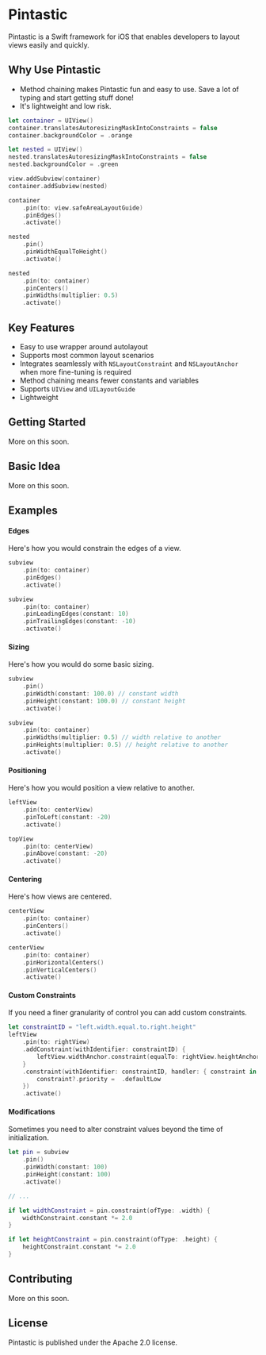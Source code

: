 # Pintastic

Pintastic is a Swift framework for iOS that enables developers to layout views easily and quickly.

## Why Use Pintastic

* Method chaining makes Pintastic fun and easy to use. Save a lot of typing and start getting stuff done!
* It's lightweight and low risk.

```swift
let container = UIView()
container.translatesAutoresizingMaskIntoConstraints = false
container.backgroundColor = .orange

let nested = UIView()
nested.translatesAutoresizingMaskIntoConstraints = false
nested.backgroundColor = .green

view.addSubview(container)
container.addSubview(nested)

container
    .pin(to: view.safeAreaLayoutGuide)
    .pinEdges()
    .activate()

nested
    .pin()
    .pinWidthEqualToHeight()
    .activate()

nested
    .pin(to: container)
    .pinCenters()
    .pinWidths(multiplier: 0.5)
    .activate()
```

## Key Features

* Easy to use wrapper around autolayout
* Supports most common layout scenarios
* Integrates seamlessly with `NSLayoutConstraint` and `NSLayoutAnchor` when more fine-tuning is required
* Method chaining means fewer constants and variables
* Supports `UIView` and `UILayoutGuide`
* Lightweight

## Getting Started

More on this soon.

## Basic Idea

More on this soon.

## Examples

#### Edges

Here's how you would constrain the edges of a view.

```Swift
subview
    .pin(to: container)
    .pinEdges()
    .activate()

subview
    .pin(to: container)
    .pinLeadingEdges(constant: 10)
    .pinTrailingEdges(constant: -10)
    .activate()
```

#### Sizing

Here's how you would do some basic sizing.

```Swift
subview
    .pin()
    .pinWidth(constant: 100.0) // constant width
    .pinHeight(constant: 100.0) // constant height
    .activate()

subview
    .pin(to: container)
    .pinWidths(multiplier: 0.5) // width relative to another
    .pinHeights(multiplier: 0.5) // height relative to another
    .activate()
```

#### Positioning

Here's how you would position a view relative to another.

```Swift
leftView
    .pin(to: centerView)
    .pinToLeft(constant: -20)
    .activate()

topView
    .pin(to: centerView)
    .pinAbove(constant: -20)
    .activate()
```

#### Centering

Here's how views are centered.

```Swift
centerView
    .pin(to: container)
    .pinCenters()
    .activate()

centerView
    .pin(to: container)
    .pinHorizontalCenters()
    .pinVerticalCenters()
    .activate()
```

#### Custom Constraints

If you need a finer granularity of control you can add custom constraints.

```Swift
let constraintID = "left.width.equal.to.right.height"
leftView
    .pin(to: rightView)
    .addConstraint(withIdentifier: constraintID) {
        leftView.widthAnchor.constraint(equalTo: rightView.heightAnchor)
    }
    .constraint(withIdentifier: constraintID, handler: { constraint in
        constraint?.priority =  .defaultLow
    })
    .activate()
```

#### Modifications

Sometimes you need to alter constraint values beyond the time of initialization.

```Swift
let pin = subview
    .pin()
    .pinWidth(constant: 100)
    .pinHeight(constant: 100)
    .activate()

// ...

if let widthConstraint = pin.constraint(ofType: .width) {
    widthConstraint.constant *= 2.0
}

if let heightConstraint = pin.constraint(ofType: .height) {
    heightConstraint.constant *= 2.0
}
```

## Contributing

More on this soon.

## License

Pintastic is published under the Apache 2.0 license.
